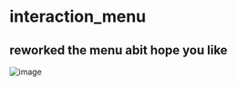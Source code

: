 #  **interaction_menu**
## reworked the menu abit hope you like
![image](https://github.com/user-attachments/assets/4cf49163-5bfb-4f48-96a4-b6413d17c638)



